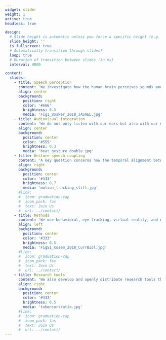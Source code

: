 ```yaml
---
widget: slider
weight: 1
active: true
headless: true

design:
  # Slide height is automatic unless you force a specific height (e.g. '400px')
  slide_height: ''
  is_fullscreen: true
  # Automatically transition through slides?
  loop: true
  # Duration of transition between slides (in ms)
  interval: 4000

content:
  slides:
    - title: Speech perception
      content: 'We investigate how the human brain perceives sounds and words from speech.'
      align: center
      background:
        position: right
        color: '#666'
        brightness: 0.5
        media: 'Fig1_Bosker_2018_JASAEL.jpg'
    - title: Audiovisual integration
      content: 'We do not only listen with our ears but also with our eyes, using lip movements, facial expressions, and hand gestures to perceive speech.'
      align: center
      background:
        position: center
        color: '#555'
        brightness: 0.3
        media: 'beat_gesture_double.jpg'
    - title: Gesture-speech coupling
      content: 'A key question concerns how the temporal alignment between gesture and speech shapes what we hear.'
      align: right
      background:
        position: center
        color: '#333'
        brightness: 0.7
        media: 'motion_tracking_still.jpg'
      #link:
      #  icon: graduation-cap
      #  icon_pack: fas
      #  text: Join Us
      #  url: ../contact/
    - title: Methods
      content: 'We use behavioral, eye-tracking, virtual reality, and neuroimaging methods in our experiments.'
      align: left
      background:
        position: center
        color: '#333'
        brightness: 0.5
        media: 'FigS1_Kosem_2018_CurrBiol.jpg'
      #link:
      #  icon: graduation-cap
      #  icon_pack: fas
      #  text: Join Us
      #  url: ../contact/
    - title: Research tools
      content: 'We also develop and openly distribute research tools that support and speed up data collection, annotation, and analysis.'
      align: right
      background:
        position: center
        color: '#333'
        brightness: 0.5
        media: 'tokensortratio.jpg'
      #link:
      #  icon: graduation-cap
      #  icon_pack: fas
      #  text: Join Us
      #  url: ../contact/
---
```


